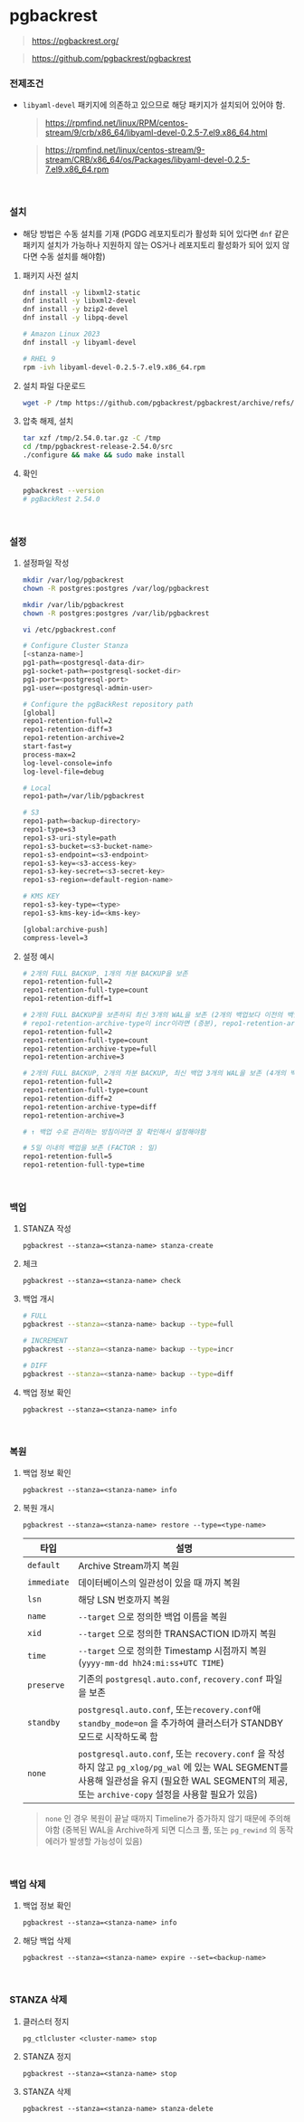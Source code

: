 pgbackrest
===
>https://pgbackrest.org/

>https://github.com/pgbackrest/pgbackrest

### 전제조건
* `libyaml-devel` 패키지에 의존하고 있으므로 해당 패키지가 설치되어 있어야 함.
    >https://rpmfind.net/linux/RPM/centos-stream/9/crb/x86_64/libyaml-devel-0.2.5-7.el9.x86_64.html

    >https://rpmfind.net/linux/centos-stream/9-stream/CRB/x86_64/os/Packages/libyaml-devel-0.2.5-7.el9.x86_64.rpm

<br>

### 설치
* 해당 방법은 수동 설치를 기재 (PGDG 레포지토리가 활성화 되어 있다면 `dnf` 같은 패키지 설치가 가능하나 지원하지 않는 OS거나 레포지토리 활성화가 되어 있지 않다면 수동 설치를 해야함)

1. 패키지 사전 설치
    ```sh
    dnf install -y libxml2-static
    dnf install -y libxml2-devel
    dnf install -y bzip2-devel
    dnf install -y libpq-devel

    # Amazon Linux 2023
    dnf install -y libyaml-devel

    # RHEL 9
    rpm -ivh libyaml-devel-0.2.5-7.el9.x86_64.rpm
    ```

1. 설치 파일 다운로드
    ```sh
    wget -P /tmp https://github.com/pgbackrest/pgbackrest/archive/refs/tags/release/2.54.0.tar.gz
    ```

1. 압축 해제, 설치
    ```sh
    tar xzf /tmp/2.54.0.tar.gz -C /tmp
    cd /tmp/pgbackrest-release-2.54.0/src
    ./configure && make && sudo make install
    ```

1. 확인
    ```sh
    pgbackrest --version
    # pgBackRest 2.54.0
    ```

<br>

### 설정
1. 설정파일 작성
    ```sh
    mkdir /var/log/pgbackrest
    chown -R postgres:postgres /var/log/pgbackrest

    mkdir /var/lib/pgbackrest
    chown -R postgres:postgres /var/lib/pgbackrest

    vi /etc/pgbackrest.conf

    # Configure Cluster Stanza
    [<stanza-name>]
    pg1-path=<postgresql-data-dir>
    pg1-socket-path=<postgresql-socket-dir>
    pg1-port=<postgresql-port>
    pg1-user=<postgresql-admin-user>

    # Configure the pgBackRest repository path
    [global]
    repo1-retention-full=2
    repo1-retention-diff=3
    repo1-retention-archive=2
    start-fast=y
    process-max=2
    log-level-console=info
    log-level-file=debug

    # Local
    repo1-path=/var/lib/pgbackrest

    # S3
    repo1-path=<backup-directory>
    repo1-type=s3
    repo1-s3-uri-style=path
    repo1-s3-bucket=<s3-bucket-name>
    repo1-s3-endpoint=<s3-endpoint>
    repo1-s3-key=<s3-access-key>
    repo1-s3-key-secret=<s3-secret-key>
    repo1-s3-region=<default-region-name>

    # KMS KEY
    repo1-s3-key-type=<type>
    repo1-s3-kms-key-id=<kms-key>

    [global:archive-push]
    compress-level=3
    ```

1. 설정 예시
    ```sh
    # 2개의 FULL BACKUP, 1개의 차분 BACKUP을 보존
    repo1-retention-full=2
    repo1-retention-full-type=count
    repo1-retention-diff=1

    # 2개의 FULL BACKUP을 보존하되 최신 3개의 WAL을 보존 (2개의 백업보다 이전의 백업에 대해 WAL을 삭제하지 않고 보존)
    # repo1-retention-archive-type이 incr이라면 (증분), repo1-retention-archive 옵션이 강제됨. full이라면 PITR에서 문제가 발생할 가능성이 있기 때문에 diff, incr 사용이 권장
    repo1-retention-full=2
    repo1-retention-full-type=count
    repo1-retention-archive-type=full
    repo1-retention-archive=3

    # 2개의 FULL BACKUP, 2개의 차분 BACKUP, 최신 백업 3개의 WAL을 보존 (4개의 백업 중 가장 오래된 백업에 대한 WAL은 삭제됨)
    repo1-retention-full=2
    repo1-retention-full-type=count
    repo1-retention-diff=2
    repo1-retention-archive-type=diff
    repo1-retention-archive=3

    # ↑ 백업 수로 관리하는 방침이라면 잘 확인해서 설정해야함

    # 5일 이내의 백업을 보존 (FACTOR : 일)
    repo1-retention-full=5
    repo1-retention-full-type=time
    ```

<br>

### 백업
1. STANZA 작성
    ```
    pgbackrest --stanza=<stanza-name> stanza-create
    ```

1. 체크
    ```
    pgbackrest --stanza=<stanza-name> check
    ```

1. 백업 개시
    ```sh
    # FULL
    pgbackrest --stanza=<stanza-name> backup --type=full
   
    # INCREMENT
    pgbackrest --stanza=<stanza-name> backup --type=incr

    # DIFF
    pgbackrest --stanza=<stanza-name> backup --type=diff
    ```

1. 백업 정보 확인
    ```
    pgbackrest --stanza=<stanza-name> info
    ```

<br>

### 복원
1. 백업 정보 확인
    ```
    pgbackrest --stanza=<stanza-name> info
    ```

1. 복원 개시
    ```
    pgbackrest --stanza=<stanza-name> restore --type=<type-name>
    ```
   
    |타입|설명|
    |-|-|
    |`default`|Archive Stream까지 복원|
    |`immediate`|데이터베이스의 일관성이 있을 때 까지 복원|
    |`lsn`|해당 LSN 번호까지 복원|
    |`name`|`--target` 으로 정의한 백업 이름을 복원|
    |`xid`|`--target` 으로 정의한 TRANSACTION ID까지 복원|
    |`time`|`--target` 으로 정의한 Timestamp 시점까지 복원 (`yyyy-mm-dd hh24:mi:ss+UTC TIME`)|
    |`preserve`|기존의 `postgresql.auto.conf`, `recovery.conf` 파일을 보존|
    |`standby`|`postgresql.auto.conf`, 또는`recovery.conf`애 `standby_mode=on` 을 추가하여 클러스터가 STANDBY 모드로 시작하도록 함|
    |`none`|`postgresql.auto.conf`, 또는 `recovery.conf` 을 작성하지 않고 `pg_xlog/pg_wal` 에 있는 WAL SEGMENT를 사용해 일관성을 유지 (필요한 WAL SEGMENT의 제공, 또는 `archive-copy` 설정을 사용할 필요가 있음)|
    >`none` 인 경우 복원이 끝날 때까지 Timeline가 증가하지 않기 때문에 주의해야함 (중복된 WAL을 Archive하게 되면 디스크 풀, 또는 `pg_rewind` 의 동작 에러가 발생할 가능성이 있음)

<br>

### 백업 삭제
1. 백업 정보 확인
    ```
    pgbackrest --stanza=<stanza-name> info
    ```

1. 해당 백업 삭제
    ```
    pgbackrest --stanza=<stanza-name> expire --set=<backup-name>
    ```

<br>

### STANZA 삭제
1. 클러스터 정지
    ```
    pg_ctlcluster <cluster-name> stop
    ```

1. STANZA 정지
    ```
    pgbackrest --stanza=<stanza-name> stop
    ```

1. STANZA 삭제
    ```
    pgbackrest --stanza=<stanza-name> stanza-delete
    ```

<br>
